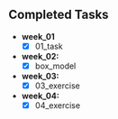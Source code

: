 ## Completed Tasks
- **week_01**
    - [x] 01_task
- **week_02:**
    - [x] box_model
- **week_03:**
    - [x] 03_exercise
- **week_04:**
    - [x] 04_exercise